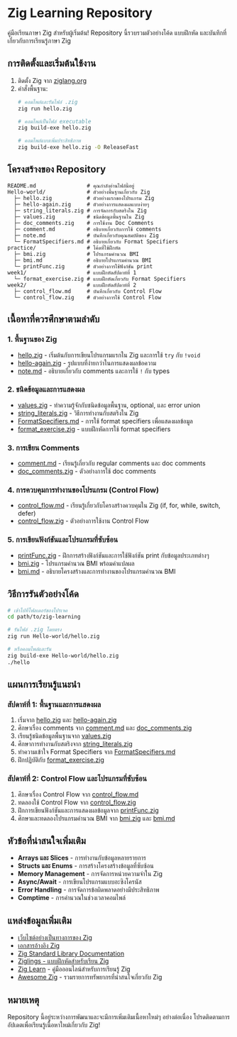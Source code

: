 
# Zig Learning Repository

คู่มือเรียนภาษา Zig สำหรับผู้เริ่มต้น! Repository นี้รวบรวมตัวอย่างโค้ด แบบฝึกหัด และบันทึกที่เกี่ยวกับการเรียนรู้ภาษา Zig

## การติดตั้งและเริ่มต้นใช้งาน

1. ติดตั้ง Zig จาก [ziglang.org](https://ziglang.org/download/)
2. คำสั่งพื้นฐาน:
   ```bash
   # คอมไพล์และรันไฟล์ .zig
   zig run hello.zig

   # คอมไพล์เป็นไฟล์ executable
   zig build-exe hello.zig

   # คอมไพล์แบบเพิ่มประสิทธิภาพ
   zig build-exe hello.zig -O ReleaseFast
   ```

## โครงสร้างของ Repository

```
README.md                # คุณกำลังอ่านไฟล์นี้อยู่
Hello-world/             # ตัวอย่างพื้นฐานเกี่ยวกับ Zig
  ├─ hello.zig           # ตัวอย่างแรกของโปรแกรม Zig
  ├─ hello-again.zig     # ตัวอย่างการแสดงผลแบบง่ายๆ
  ├─ string_literals.zig # การจัดการกับสตริงใน Zig
  ├─ values.zig          # ชนิดข้อมูลพื้นฐานใน Zig
  ├─ doc_comments.zig    # การใช้งาน Doc Comments
  ├─ comment.md          # อธิบายเกี่ยวกับการใช้ comments
  ├─ note.md             # บันทึกเกี่ยวกับคุณสมบัติของ Zig
  └─ FormatSpecifiers.md # อธิบายเกี่ยวกับ Format Specifiers
practice/                # โค้ดที่ใช้ฝึกหัด
  ├─ bmi.zig             # โปรแกรมคำนวณ BMI
  ├─ bmi.md              # อธิบายโปรแกรมคำนวณ BMI
  └─ printFunc.zig       # ตัวอย่างการใช้ฟังก์ชัน print
week1/                   # แบบฝึกหัดสัปดาห์ที่ 1
  └─ format_exercise.zig # แบบฝึกหัดเกี่ยวกับ Format Specifiers
week2/                   # แบบฝึกหัดสัปดาห์ที่ 2
  ├─ control_flow.md     # บันทึกเกี่ยวกับ Control Flow
  └─ control_flow.zig    # ตัวอย่างการใช้ Control Flow
```

## เนื้อหาที่ควรศึกษาตามลำดับ

### 1. พื้นฐานของ Zig

- [hello.zig](Hello-world/hello.zig) - เริ่มต้นกับการเขียนโปรแกรมแรกใน Zig และการใช้ `try` กับ `!void`
- [hello-again.zig](Hello-world/hello-again.zig) - รูปแบบที่ง่ายกว่าในการแสดงผลข้อความ
- [note.md](Hello-world/note.md) - อธิบายเกี่ยวกับ comments และการใช้ `!` กับ types

### 2. ชนิดข้อมูลและการแสดงผล

- [values.zig](Hello-world/values.zig) - ทำความรู้จักกับชนิดข้อมูลพื้นฐาน, optional, และ error union
- [string_literals.zig](Hello-world/string_literals.zig) - วิธีการทำงานกับสตริงใน Zig
- [FormatSpecifiers.md](Hello-world/FormatSpecifiers.md) - การใช้ format specifiers เพื่อแสดงผลข้อมูล
- [format_exercise.zig](week1/format_exercise.zig) - แบบฝึกหัดการใช้ format specifiers

### 3. การเขียน Comments

- [comment.md](Hello-world/comment.md) - เรียนรู้เกี่ยวกับ regular comments และ doc comments
- [doc_comments.zig](Hello-world/doc_comments.zig) - ตัวอย่างการใช้ doc comments

### 4. การควบคุมการทำงานของโปรแกรม (Control Flow)

- [control_flow.md](week2/control_flow.md) - เรียนรู้เกี่ยวกับโครงสร้างควบคุมใน Zig (if, for, while, switch, defer)
- [control_flow.zig](week2/control_flow.zig) - ตัวอย่างการใช้งาน Control Flow

### 5. การเขียนฟังก์ชันและโปรแกรมที่ซับซ้อน

- [printFunc.zig](practice/printFunc.zig) - ฝึกการสร้างฟังก์ชันและการใช้ฟังก์ชัน print กับข้อมูลประเภทต่างๆ
- [bmi.zig](practice/bmi.zig) - โปรแกรมคำนวณ BMI พร้อมคำแปลผล
- [bmi.md](practice/bmi.md) - อธิบายโครงสร้างและการทำงานของโปรแกรมคำนวณ BMI

## วิธีการรันตัวอย่างโค้ด

```bash
# เข้าไปที่โฟลเดอร์ของโปรเจค
cd path/to/zig-learning

# รันไฟล์ .zig โดยตรง
zig run Hello-world/hello.zig

# หรือคอมไพล์และรัน
zig build-exe Hello-world/hello.zig
./hello
```

## แผนการเรียนรู้แนะนำ

### สัปดาห์ที่ 1: พื้นฐานและการแสดงผล

1. เริ่มจาก [hello.zig](Hello-world/hello.zig) และ [hello-again.zig](Hello-world/hello-again.zig)
2. ศึกษาเรื่อง comments จาก [comment.md](Hello-world/comment.md) และ [doc_comments.zig](Hello-world/doc_comments.zig)
3. เรียนรู้ชนิดข้อมูลพื้นฐานจาก [values.zig](Hello-world/values.zig)
4. ศึกษาการทำงานกับสตริงจาก [string_literals.zig](Hello-world/string_literals.zig)
5. ทำความเข้าใจ Format Specifiers จาก [FormatSpecifiers.md](Hello-world/FormatSpecifiers.md)
6. ฝึกปฏิบัติกับ [format_exercise.zig](week1/format_exercise.zig)

### สัปดาห์ที่ 2: Control Flow และโปรแกรมที่ซับซ้อน

1. ศึกษาเรื่อง Control Flow จาก [control_flow.md](week2/control_flow.md)
2. ทดลองใช้ Control Flow จาก [control_flow.zig](week2/control_flow.zig)
3. ฝึกการเขียนฟังก์ชันและการแสดงผลข้อมูลจาก [printFunc.zig](practice/printFunc.zig)
4. ศึกษาและทดลองโปรแกรมคำนวณ BMI จาก [bmi.zig](practice/bmi.zig) และ [bmi.md](practice/bmi.md)

## หัวข้อที่น่าสนใจเพิ่มเติม

- **Arrays และ Slices** - การทำงานกับข้อมูลหลายรายการ
- **Structs และ Enums** - การสร้างโครงสร้างข้อมูลที่ซับซ้อน
- **Memory Management** - การจัดการหน่วยความจำใน Zig
- **Async/Await** - การเขียนโปรแกรมแบบอะซิงโครนัส
- **Error Handling** - การจัดการข้อผิดพลาดอย่างมีประสิทธิภาพ
- **Comptime** - การคำนวณในช่วงเวลาคอมไพล์

## แหล่งข้อมูลเพิ่มเติม

- [เว็บไซต์อย่างเป็นทางการของ Zig](https://ziglang.org/)
- [เอกสารอ้างอิง Zig](https://ziglang.org/documentation/master/)
- [Zig Standard Library Documentation](https://ziglang.org/documentation/master/std/)
- [Ziglings - แบบฝึกหัดสำหรับเรียน Zig](https://github.com/ratfactor/ziglings)
- [Zig Learn](https://ziglearn.org/) - คู่มือออนไลน์สำหรับการเรียนรู้ Zig
- [Awesome Zig](https://github.com/nrdmn/awesome-zig) - รวมรายการทรัพยากรที่น่าสนใจเกี่ยวกับ Zig

## หมายเหตุ

Repository นี้อยู่ระหว่างการพัฒนาและจะมีการเพิ่มเติมเนื้อหาใหม่ๆ อย่างต่อเนื่อง โปรดติดตามการอัปเดตเพื่อเรียนรู้เนื้อหาใหม่เกี่ยวกับ Zig!

